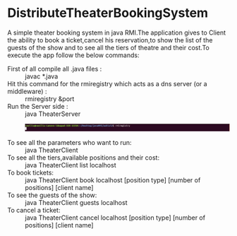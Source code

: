 # DistributeTheaterBookingSystem

<p>A simple theater booking system in java RMI.The application gives to Client the ability to book a ticket,cancel his reservation,to show the list of the guests of the show and to see all the tiers of theatre and their cost.To execute the app follow the below commands:</p>
 <dl>
 <dt>First of all compile all .java files :</dt>
  <dd>javac *.java</dd>
 
 <dt>Hit this command for the rmiregistry which acts as a dns server (or a middleware) :</dt>
 <dd>rmiregistry &port</dd>
 
 <dt>Run the Server side :</dt>
 <dd>java TheaterServer<p align="center">
  <img src="screenshots/1.jpg" >
</p></dd>

  <dt> To see all the parameters who want to run:<dt>
  <dd>java TheaterClient<dd>
 
  <dt> To see all the tiers,available positions and their cost:</dt>
  <dd>java TheaterClient list localhost<dd>
 
  <dt> To book tickets:</dt>
  <dd>java TheaterClient book localhost [position type] [number of positions]  [client name]</dd>
 
  <dt> To see the guests of the show:</dt>
  <dd>java TheaterClient guests localhost</dd>
 
  <dt> To cancel a ticket:</dt>
  <dd>java TheaterClient cancel localhost [position type]  [number of positions] [client name]</dd>
 </dl>
